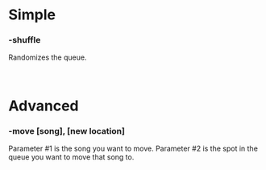 # Simple

### -shuffle
Randomizes the queue.

<br>

# Advanced

### -move [song], [new location]
Parameter #1 is the song you want to move. Parameter #2 is the spot in the queue you want to move that song to.

